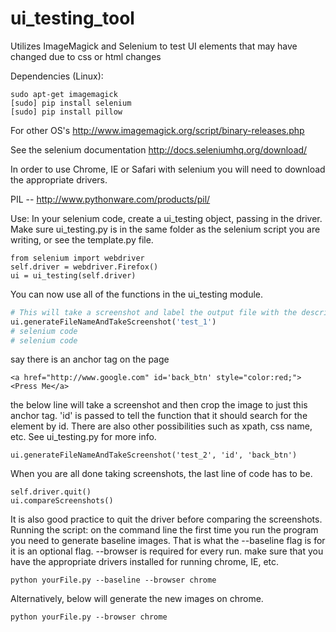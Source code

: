 ui_testing_tool
===============

Utilizes ImageMagick and Selenium to test UI elements that may have changed due to css or html changes


Dependencies (Linux):

```
sudo apt-get imagemagick
[sudo] pip install selenium
[sudo] pip install pillow
```

For other OS's http://www.imagemagick.org/script/binary-releases.php

See the selenium documentation http://docs.seleniumhq.org/download/

In order to use Chrome, IE or Safari with selenium you will need to download the appropriate drivers.

PIL -- http://www.pythonware.com/products/pil/

Use:
In your selenium code, create a ui_testing object, passing in the driver. Make sure ui_testing.py is in the same folder as the selenium script you are writing, or see the template.py file. 
```
from selenium import webdriver
self.driver = webdriver.Firefox()
ui = ui_testing(self.driver)
```
You can now use all of the functions in the ui_testing module.

```Python
# This will take a screenshot and label the output file with the description 'test_1'
ui.generateFileNameAndTakeScreenshot('test_1')
# selenium code
# selenium code
```
say there is an anchor tag on the page

```
<a href="http://www.google.com" id='back_btn' style="color:red;"><Press Me</a>
```
the below line will take a screenshot and then crop the image to just this anchor tag.
'id' is passed to tell the function that it should search for the element by id. There are also other possibilities such as xpath, css name, etc. See ui_testing.py for more info.
```
ui.generateFileNameAndTakeScreenshot('test_2', 'id', 'back_btn')

```
When you are all done taking screenshots, the last line of code has to be.
```
self.driver.quit()
ui.compareScreenshots()
```
It is also good practice to quit the driver before comparing the screenshots.
Running the script:
on the command line
the first time you run the program you need to generate baseline images. That is what the --baseline flag is for it is an optional flag.
--browser is required for every run. make sure that you have the appropriate drivers installed for running chrome, IE, etc.
```
python yourFile.py --baseline --browser chrome
```
Alternatively, below will generate the new images on chrome.
```
python yourFile.py --browser chrome 
```
